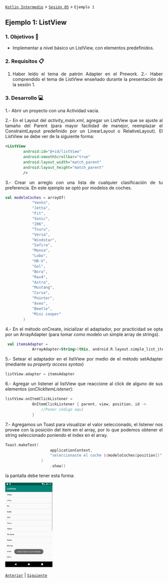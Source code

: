 [`Kotlin Intermedio`](../../Readme.md) > [`Sesión 05`](../Readme.md) > `Ejemplo 1`

## Ejemplo 1: ListView

<div style="text-align: justify;">

### 1. Objetivos :dart:

- Implementar a nivel básico un ListView, con elementos predefinidos.

### 2. Requisitos :clipboard:

1. Haber leído el tema de patrón Adapter en el Prework.
2.- Haber comprendido el tema de ListView enseñado durante la presentación de la sesión 1.

### 3. Desarrollo :computer:

1.- Abrir un proyecto con una Actividad vacía.

2.- En el Layout del *activity_main.xml*, agregar un ListView que se ajuste al tamaño del Parent (para mayor facilidad de manejor, reemplazar el ConstraintLayout predefinido por un LinearLayout o RelativeLayout). El ListView se debe ver de la siguiente forma:

```xml
<ListView
        android:id="@+id/listView"
        android:smoothScrollbar="true"
        android:layout_width="match_parent"
        android:layout_height="match_parent"
        />
```

3.- Crear un arreglo con una lista de cualquier clasificación de tu preferencia. En este  ejemplo se optó por modelos de coches.

```kotlin
val modeloCoches = arrayOf(
            "Vento",
            "Jetta",
            "Fit",
            "Sonic",
            "206",
            "Tsuru",
            "Versa",
            "Windstar",
            "Safira",
            "Monsa",
            "Lobo",
            "HR-V",
            "Gol",
            "Bora",
            "Rav4",
            "Astra",
            "Mustang",
            "Corsa",
            "Pointer",
            "Aveo",
            "Beetle",
            "Mini cooper"
        )
```

4.- En el método onCreate, inicializar el adaptador, por practicidad se opta por un ArrayAdapter (para tomar como modelo un simple array de strings).

```kotlin
 val itemsAdapter =
            ArrayAdapter<String>(this, android.R.layout.simple_list_item_1, modeloCoches)
```

5.- Setear el adaptador en el listView por medio de el método setAdapter (mediante su *property access syntax*)


```kotlin
listView.adapter = itemsAdapter
```

6.- Agregar un listener al listView que reaccione al click de alguno de sus elementos (*onClickItemListener*):
```kotlin
listView.onItemClickListener =
            OnItemClickListener { parent, view, position, id ->
                //Poner código aquí
            }
```

7.- Agregamos un Toast para visualizar el valor seleccionado, el listener nos provee con la posición del item en el array, por lo que podemos obtener el string seleccionado poniendo el index en el array. 

```kotlin
Toast.makeText(
                    applicationContext,
                    "seleccionaste el coche ${modeloCoches[position]}", Toast.LENGTH_SHORT
                )
                    .show()
```

la pantalla debe tener esta forma: 

<img src="01.png" width="30%">




[`Anterior`](../Readme.md) | [`Siguiente`](../Ejemplo-01a/Readme.md)




</div>
